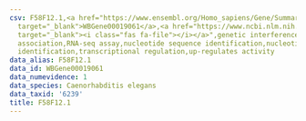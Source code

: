 ```yaml
---
csv: F58F12.1,<a href="https://www.ensembl.org/Homo_sapiens/Gene/Summary?db=core;g=WBGene00019061"
  target="_blank">WBGene00019061</a>,<a href="https://www.ncbi.nlm.nih.gov/pubmed/27496166"
  target="_blank"><i class="fas fa-file"></i></a>",genetic interference,functional
  association,RNA-seq assay,nucleotide sequence identification,nucleotide sequence
  identification,transcriptional regulation,up-regulates activity
data_alias: F58F12.1
data_id: WBGene00019061
data_numevidence: 1
data_species: Caenorhabditis elegans
data_taxid: '6239'
title: F58F12.1
---
```

